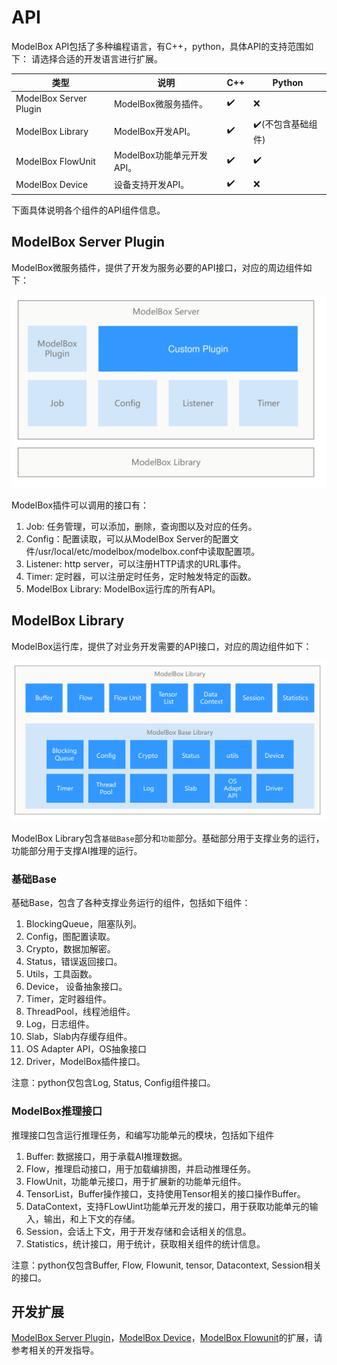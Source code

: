 # API

ModelBox API包括了多种编程语言，有C++，python，具体API的支持范围如下：
请选择合适的开发语言进行扩展。

| 类型                   | 说明                      | C++ | Python            |
| ---------------------- | ------------------------- | --- | ----------------- |
| ModelBox Server Plugin | ModelBox微服务插件。      | ✔️   | ❌                 |
| ModelBox Library       | ModelBox开发API。         | ✔️   | ✔️(不包含基础组件) |
| ModelBox FlowUnit      | ModelBox功能单元开发API。 | ✔️   | ✔️                 |
| ModelBox Device        | 设备支持开发API。         | ✔️   | ❌                 |

下面具体说明各个组件的API组件信息。

## ModelBox Server Plugin

ModelBox微服务插件，提供了开发为服务必要的API接口，对应的周边组件如下：

![api-modelbox-server alt rect_w_1000](../assets/images/figure/api/api-modelbox-server.png)

ModelBox插件可以调用的接口有：

1. Job: 任务管理，可以添加，删除，查询图以及对应的任务。
1. Config：配置读取，可以从ModelBox Server的配置文件/usr/local/etc/modelbox/modelbox.conf中读取配置项。
1. Listener: http server，可以注册HTTP请求的URL事件。
1. Timer: 定时器，可以注册定时任务，定时触发特定的函数。
1. ModelBox Library: ModelBox运行库的所有API。

## ModelBox Library

ModelBox运行库，提供了对业务开发需要的API接口，对应的周边组件如下：

![modelbox-lib alt rect_w_1280](../assets/images/figure/api/modelbox-lib.png)

ModelBox Library包含`基础Base`部分和`功能`部分。基础部分用于支撑业务的运行，功能部分用于支撑AI推理的运行。

### 基础Base

基础Base，包含了各种支撑业务运行的组件，包括如下组件：

1. BlockingQueue，阻塞队列。
1. Config，图配置读取。
1. Crypto，数据加解密。
1. Status，错误返回接口。
1. Utils，工具函数。
1. Device， 设备抽象接口。
1. Timer，定时器组件。
1. ThreadPool，线程池组件。
1. Log，日志组件。
1. Slab，Slab内存缓存组件。
1. OS Adapter API，OS抽象接口
1. Driver，ModelBox插件接口。

注意：python仅包含Log, Status, Config组件接口。

### ModelBox推理接口

推理接口包含运行推理任务，和编写功能单元的模块，包括如下组件

1. Buffer: 数据接口，用于承载AI推理数据。
1. Flow，推理启动接口，用于加载编排图，并启动推理任务。
1. FlowUnit，功能单元接口，用于扩展新的功能单元组件。
1. TensorList，Buffer操作接口，支持使用Tensor相关的接口操作Buffer。
1. DataContext，支持FLowUint功能单元开发的接口，用于获取功能单元的输入，输出，和上下文的存储。
1. Session，会话上下文，用于开发存储和会话相关的信息。
1. Statistics，统计接口，用于统计，获取相关组件的统计信息。

注意：python仅包含Buffer, Flow, Flowunit, tensor, Datacontext, Session相关的接口。

## 开发扩展

[ModelBox Server Plugin](../use-modelbox/modelbox-app-mode/service-plugin/service-plugin.md)，[ModelBox Device](../other-features/device/device.md)，[ModelBox Flowunit](../use-modelbox/modelbox-app-mode/flowunit/flowunit.md)的扩展，请参考相关的开发指导。
